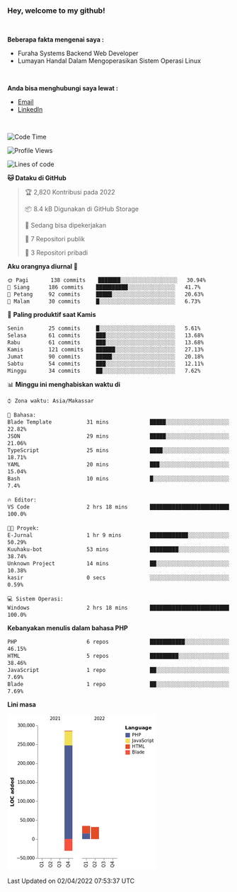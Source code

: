 <h3>Hey, welcome to my github!</h3>

<br>

<p><strong>Beberapa fakta mengenai saya :</strong></p>

<ul>
  <li>Furaha Systems Backend Web Developer</li>
  <li>Lumayan Handal Dalam Mengoperasikan Sistem Operasi Linux</li>
</ul>

<br>

<p><strong>Anda bisa menghubungi saya lewat :</strong></p>

<ul>
  <li><a href="mailto:renaldiapriyanto419@gmail.com">Email</a></li>
  <li><a href="https://www.linkedin.com/in/renaldi-kadang-314314206/">LinkedIn</a></li>
</ul>

<br>

<!--START_SECTION:waka-->
![Code Time](http://img.shields.io/badge/Code%20Time-50%20hrs-blue)

![Profile Views](http://img.shields.io/badge/Profil%20dilihat-1-blue)

![Lines of code](https://img.shields.io/badge/Sejak%20Hello%20World%20aku%20telah%20menulis-322%20Thousand%20baris%20kode-blue)

**🐱 Dataku di GitHub** 

> 🏆 2,820 Kontribusi pada 2022
 > 
> 📦 8.4 kB Digunakan di GitHub Storage 
 > 
> 💼 Sedang bisa dipekerjakan
 > 
> 📜 7 Repositori publik 
 > 
> 🔑 3 Repositori pribadi  
 > 
**Aku orangnya diurnal 🐤** 

```text
🌞 Pagi       138 commits    ███████░░░░░░░░░░░░░░░░░░   30.94% 
🌆 Siang      186 commits    ██████████░░░░░░░░░░░░░░░   41.7% 
🌃 Petang     92 commits     █████░░░░░░░░░░░░░░░░░░░░   20.63% 
🌙 Malam      30 commits     █░░░░░░░░░░░░░░░░░░░░░░░░   6.73%

```
📅 **Paling produktif saat Kamis** 

```text
Senin        25 commits     █░░░░░░░░░░░░░░░░░░░░░░░░   5.61% 
Selasa       61 commits     ███░░░░░░░░░░░░░░░░░░░░░░   13.68% 
Rabu         61 commits     ███░░░░░░░░░░░░░░░░░░░░░░   13.68% 
Kamis        121 commits    ██████░░░░░░░░░░░░░░░░░░░   27.13% 
Jumat        90 commits     █████░░░░░░░░░░░░░░░░░░░░   20.18% 
Sabtu        54 commits     ███░░░░░░░░░░░░░░░░░░░░░░   12.11% 
Minggu       34 commits     ██░░░░░░░░░░░░░░░░░░░░░░░   7.62%

```


📊 **Minggu ini menghabiskan waktu di** 

```text
⌚︎ Zona waktu: Asia/Makassar

💬 Bahasa: 
Blade Template           31 mins             █████░░░░░░░░░░░░░░░░░░░░   22.82% 
JSON                     29 mins             █████░░░░░░░░░░░░░░░░░░░░   21.06% 
TypeScript               25 mins             ████░░░░░░░░░░░░░░░░░░░░░   18.71% 
YAML                     20 mins             ███░░░░░░░░░░░░░░░░░░░░░░   15.04% 
Bash                     10 mins             █░░░░░░░░░░░░░░░░░░░░░░░░   7.4%

🔥 Editor: 
VS Code                  2 hrs 18 mins       █████████████████████████   100.0%

🐱‍💻 Proyek: 
E-Jurnal                 1 hr 9 mins         ████████████░░░░░░░░░░░░░   50.29% 
Kuuhaku-bot              53 mins             █████████░░░░░░░░░░░░░░░░   38.74% 
Unknown Project          14 mins             ██░░░░░░░░░░░░░░░░░░░░░░░   10.38% 
kasir                    0 secs              ░░░░░░░░░░░░░░░░░░░░░░░░░   0.59%

💻 Sistem Operasi: 
Windows                  2 hrs 18 mins       █████████████████████████   100.0%

```

**Kebanyakan menulis dalam bahasa PHP** 

```text
PHP                      6 repos             ███████████░░░░░░░░░░░░░░   46.15% 
HTML                     5 repos             █████████░░░░░░░░░░░░░░░░   38.46% 
JavaScript               1 repo              ██░░░░░░░░░░░░░░░░░░░░░░░   7.69% 
Blade                    1 repo              ██░░░░░░░░░░░░░░░░░░░░░░░   7.69%

```


**Lini masa**

![Chart not found](https://raw.githubusercontent.com/Sylent-Sys/Sylent-Sys/main/charts/bar_graph.png) 


 Last Updated on 02/04/2022 07:53:37 UTC
<!--END_SECTION:waka-->
